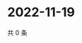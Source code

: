 # 2022-11-19

共 0 条

<!-- BEGIN WEIBO -->
<!-- 最后更新时间 Sat Nov 19 2022 08:31:01 GMT+0800 (China Standard Time) -->

<!-- END WEIBO -->
